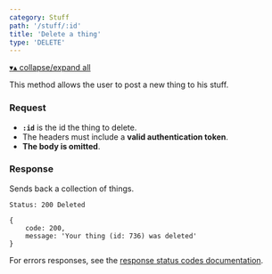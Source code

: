 ```yaml
---
category: Stuff
path: '/stuff/:id'
title: 'Delete a thing'
type: 'DELETE'
---
```


<a href="#" class="radius collapse-expand-link">&blacktriangledown;&blacktriangle; collapse/expand all</a>

This method allows the user to post a new thing to his stuff.

### Request

* **`:id`** is the id the thing to delete.
* The headers must include a **valid authentication token**.
* **The body is omitted**.

### Response

Sends back a collection of things.

```Status: 200 Deleted```
```
{
    code: 200,
    message: 'Your thing (id: 736) was deleted'
}
```

For errors responses, see the [response status codes documentation](#response-status-codes).